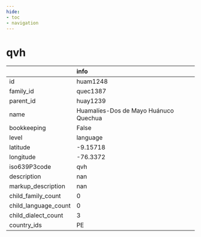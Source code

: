 ```yaml
---
hide:
- toc
- navigation
---
```

# qvh
|                      | info                                  |
|:---------------------|:--------------------------------------|
| id                   | huam1248                              |
| family_id            | quec1387                              |
| parent_id            | huay1239                              |
| name                 | Huamalíes-Dos de Mayo Huánuco Quechua |
| bookkeeping          | False                                 |
| level                | language                              |
| latitude             | -9.15718                              |
| longitude            | -76.3372                              |
| iso639P3code         | qvh                                   |
| description          | nan                                   |
| markup_description   | nan                                   |
| child_family_count   | 0                                     |
| child_language_count | 0                                     |
| child_dialect_count  | 3                                     |
| country_ids          | PE                                    |